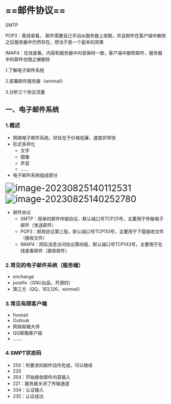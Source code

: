 # ==邮件协议==

SMTP

POP3：离线查看， 邮件需要自己手动从服务器上收取，并且邮件在客户端中删除之后服务器中仍然存在，想当于是一个副本的效果

IMAP4：在线查看，内容和服务器中内容保持一致，客户端中删除邮件，服务器中的邮件也随之被删除

1.了解电子邮件系统

2.部署邮件服务器（winmail）

3.分析三个协议流量

## 一、电子邮件系统

### 1.概述

- 网络电子邮件系统，好处在于价格低廉，速度非常快
- 形式多样化
  - 文字
  - 图像
  - 声音
  - ......
- 电子邮件系统组成部分 

<img src="C:\Users\hp\AppData\Roaming\Typora\typora-user-images\image-20230825140112531.png" alt="image-20230825140112531" style="zoom:200%;" />

<img src="C:\Users\hp\AppData\Roaming\Typora\typora-user-images\image-20230825140252780.png" alt="image-20230825140252780" style="zoom:200%;" />

- 邮件协议
  - SMTP：简单的邮件传输协议，默认端口号TCP25号，主要用于传输电子邮件（发送邮件）
  - POP3：邮局协议第三版，默认端口号TCP110号，主要用于下载接收文件（接收文件）
  - IMAP4：网际消息访问协议第四版，默认端口号TCP143号，主要用于在线查看邮件（接收邮件）

### 2.常见的电子邮件系统（服务端）

- enchange
- postfix（GNU出品，开源的）
- 第三方（QQ，163,126，winmail）

### 3.常见有限客户端

- foxmail
- Outlook
- 网易邮箱大师
- QQ邮箱客户端
- .......

### 4.SMPT状态码

- 250：所要求的邮件动作完成，可以继续
- 220
- 354：开始接收邮件内容输入
- 221：服务器关闭了传输通道
- 334：认证输入
- 235：认证成功